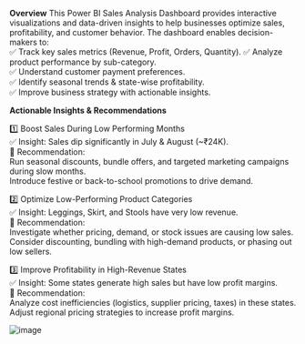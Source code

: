 **Overview**
This Power BI Sales Analysis Dashboard provides interactive visualizations and data-driven insights to help businesses optimize sales, profitability, and customer behavior. The dashboard enables decision-makers to:                                                                                                                                                                                                                                                                                                                                                                                                                                                                                                      
✅ Track key sales metrics (Revenue, Profit, Orders, Quantity).                                                                                                                            ✅ Analyze product performance by sub-category.                                                                                                                           
✅ Understand customer payment preferences.                                                                                                                                            
✅ Identify seasonal trends & state-wise profitability.                                                                                                                                  
✅ Improve business strategy with actionable insights.                                                                                                                                                                                                                                                                                                                                                                                                          

 **Actionable Insights & Recommendations**
 
1️⃣ Boost Sales During Low Performing Months                                                                                                                                    
✅ Insight: Sales dip significantly in July & August (~₹24K).                                                                                                                      
📌 Recommendation:                                                                                                                                                                  
 Run seasonal discounts, bundle offers, and targeted marketing campaigns during slow months.                                                                                          
 Introduce festive or back-to-school promotions to drive demand.                                                                                                                      

2️⃣ Optimize Low-Performing Product Categories                                                                                                                                        
✅ Insight: Leggings, Skirt, and Stools have very low revenue.                                                                                                                            
📌 Recommendation:                                                                                                                                                                        
Investigate whether pricing, demand, or stock issues are causing low sales.                                                                                                                
Consider discounting, bundling with high-demand products, or phasing out low sellers.                                                                                                    

3️⃣ Improve Profitability in High-Revenue States                                                                                                                                        
✅ Insight: Some states generate high sales but have low profit margins.                                                                                                                
📌 Recommendation:                                                                                                                                                                    
Analyze cost inefficiencies (logistics, supplier pricing, taxes) in these states.                                                                                                        
Adjust regional pricing strategies to increase profit margins.                                                                                                                                  



![image](https://github.com/user-attachments/assets/ff55c6f1-eedc-490c-a7c9-22d59998316b)
